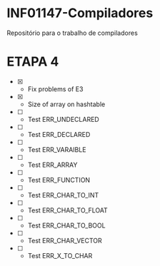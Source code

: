 # INF01147-Compiladores
Repositório para o trabalho de compiladores

# ETAPA 4

- [X] - Fix problems of E3
- [X] - Size of array on hashtable
- [ ] - Test ERR_UNDECLARED
- [ ] - Test ERR_DECLARED
- [ ] - Test ERR_VARAIBLE
- [ ] - Test ERR_ARRAY
- [ ] - Test ERR_FUNCTION
- [ ] - Test ERR_CHAR_TO_INT
- [ ] - Test ERR_CHAR_TO_FLOAT
- [ ] - Test ERR_CHAR_TO_BOOL
- [ ] - Test ERR_CHAR_VECTOR
- [ ] - Test ERR_X_TO_CHAR
